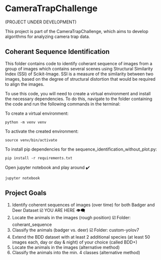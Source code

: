 # CameraTrapChallenge
(PROJECT UNDER DEVELOPMENT)

This project is part of the CameraTrapChallenge, which aims to develop algorithms for analyzing camera trap data.

## Coherant Sequence Identification
This folder contains code to identify coherant sequence of images from a group of images which contains several scenes using Structural Similarity Index (SSI) of Scikit-Image. SSI is a measure of the similarity between two images, based on the degree of structural distortion that would be required to align the images.

To use this code, you will need to create a virtual environment and install the necessary dependencies. To do this, navigate to the folder containing the code and run the following commands in the terminal:

To create a virtual environment:
```
python -m venv venv
```
To activate the created environment:
```
source venv/bin/activate
```
To install pip dependencies for the sequence_identification_without_plot.py:
```
pip install -r requirements.txt
```
Open jupyter notebook and play around :heavy_check_mark:
```
jupyter notebook
```

## Project Goals
1. Identify coherent sequences of images (over time) for both Badger and Deer Dataset :ballot_box_with_check: YOU ARE HERE :eye_speech_bubble:
2. Locate the animals in the images (rough position) :ballot_box_with_check: Folder: coherant_sequence
3. Classify the animals (badger vs. deer) :ballot_box_with_check: Folder: custom-yolov7
4. Extend the BDD dataset with at least 2 additional species (at least 50 images each, day or day & night) of your choice (called BDD+)
5. Locate the animals in the images (alternative method)
6. Classify the animals into the min. 4 classes (alternative method)
